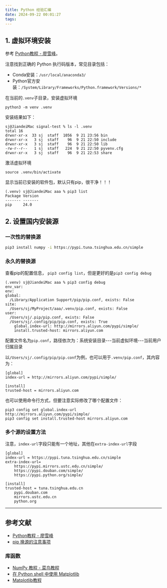 ```yaml
---
title: Python 经验汇编
date: 2024-09-22 00:01:27
tags:
---
```


## 1. 虚拟环境安装

参考 [Python教程 - 廖雪峰](https://liaoxuefeng.com/books/python/built-in-modules/venv/)。

注意找到正确的 Python 执行码版本，常见目录包括：

- Conda安装：`/usr/local/anaconda3/`
- Python官方安装：`/System/Library/Frameworks/Python.framework/Versions/*`

在当前的`.venv`子目录，安装虚拟环境

```console
python3 -m venv .venv
```

安装结果如下：

```console
sj@JiandeiMac signal-test % ls -l .venv
total 16
drwxr-xr-x  33 sj  staff  1056  9 21 23:56 bin
drwxr-xr-x   3 sj  staff    96  9 21 22:50 include
drwxr-xr-x   3 sj  staff    96  9 21 22:50 lib
-rw-r--r--   1 sj  staff   224  9 21 22:50 pyvenv.cfg
drwxr-xr-x   3 sj  staff    96  9 21 22:53 share
```

激活虚拟环境

```console
source .venv/bin/activate
```

显示当前已安装的软件包，默认只有pip，很干净！！！

```console
(.venv) sj@JiandeiMac aaa % pip3 list
Package Version
------- -------
pip     24.0
```

## 2. 设置国内安装源

### 一次性的替换源

```bash
pip3 install numpy -i https://pypi.tuna.tsinghua.edu.cn/simple
```

### 永久的替换源

查看pip的配置信息， `pip3 config list`，但是更好的是`pip3 config debug`

```console
(.venv) sj@JiandeiMac aaa % pip3 config debug
env_var:
env:
global:
  /Library/Application Support/pip/pip.conf, exists: False
site:
  /Users/sj/MyProject/aaa/.venv/pip.conf, exists: False
user:
  /Users/sj/.pip/pip.conf, exists: False
  /Users/sj/.config/pip/pip.conf, exists: True
    global.index-url: http://mirrors.aliyun.com/pypi/simple/
    install.trusted-host: mirrors.aliyun.com
```

配置文件名为`pip.conf`，路径依次为：系统安装目录---当前虚拟环境---当前用户归属目录

以`/Users/sj/.config/pip/pip.conf`为例，也可以用于`.venv/pip.conf`，其内容为：

```console
[global]
index-url = http://mirrors.aliyun.com/pypi/simple/

[install]
trusted-host = mirrors.aliyun.com
```

也可以使用命令行方式，但要注意实际修改了哪个配置文件：

```console
pip3 config set global.index-url http://mirrors.aliyun.com/pypi/simple/
pip3 config set install.trusted-host mirrors.aliyun.com
```

### 多个源的设置方法

注意，`index-url`字段只能有一个地址，其他在`extra-index-url`字段

```console
[global]
index-url = https://pypi.tuna.tsinghua.edu.cn/simple
extra-index-url=
    https://pypi.mirrors.ustc.edu.cn/simple/
    https://pypi.douban.com/simple/
    https://pypi.python.org/simple/

[install]
trusted-host = tuna.tsinghua.edu.cn
    pypi.douban.com
    mirrors.ustc.edu.cn
    python.org
```

---

## 参考文献

- [Python教程 - 廖雪峰](https://liaoxuefeng.com/books/python/introduction/index.html)
- [pip 换源的注意事项](https://l-fay.github.io/2020/11/27/anaconda00/)

### 库函数

- [NumPy 教程 - 菜鸟教程](https://www.runoob.com/numpy/numpy-tutorial.html)
- [在 Python shell 中使用 Matplotlib](https://wizardforcel.gitbooks.io/matplotlib-user-guide/content/7.2.html)
- [Matplotlib教程](https://blog.csdn.net/sinat_41942180/article/details/134036932)

